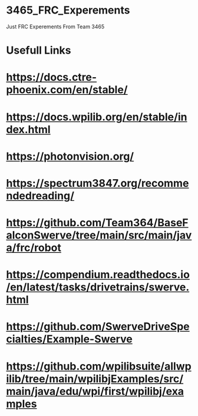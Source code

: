 # 3465_FRC_Experements
Just FRC Experements From Team 3465

# Usefull Links 
# https://docs.ctre-phoenix.com/en/stable/
# https://docs.wpilib.org/en/stable/index.html
# https://photonvision.org/
# https://spectrum3847.org/recommendedreading/
# https://github.com/Team364/BaseFalconSwerve/tree/main/src/main/java/frc/robot
# https://compendium.readthedocs.io/en/latest/tasks/drivetrains/swerve.html
# https://github.com/SwerveDriveSpecialties/Example-Swerve
# https://github.com/wpilibsuite/allwpilib/tree/main/wpilibjExamples/src/main/java/edu/wpi/first/wpilibj/examples
